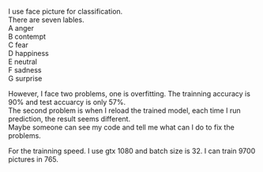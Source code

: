 
I use face picture for classification.<br />
There are seven lables. <br />
A anger<br />
B contempt<br />
C fear<br />
D happiness<br />
E neutral<br />
F sadness<br />
G surprise<br />

However, I face two problems, one is overfitting. The trainning accuracy is 90% and test accuarcy is only 57%. <br />
The second problem is when I reload the trained model, each time I run prediction, the result seems different. <br />
Maybe someone can see my code and tell me what can I do to fix the problems.

For the trainning speed. I use gtx 1080 and batch size is 32. I can train 9700 pictures in 765. 
